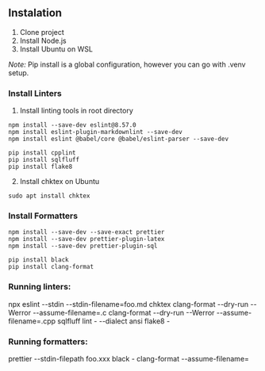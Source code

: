 ## Instalation
1. Clone project
2. Install Node.js
3. Install Ubuntu on WSL

*Note:* Pip install is a global configuration, however you can go with .venv setup.

### Install Linters
1. Install linting tools in root directory
   
```
npm install --save-dev eslint@8.57.0
npm install eslint-plugin-markdownlint --save-dev
npm install eslint @babel/core @babel/eslint-parser --save-dev
```

```
pip install cpplint
pip install sqlfluff
pip install flake8
```

2. Install chktex on Ubuntu
```
sudo apt install chktex
```

### Install Formatters
```
npm install --save-dev --save-exact prettier
npm install --save-dev prettier-plugin-latex
npm install --save-dev prettier-plugin-sql
```

```
pip install black
pip install clang-format
```

### Running linters:
npx eslint --stdin --stdin-filename=foo.md
chktex
clang-format --dry-run --Werror --assume-filename=.c
clang-format --dry-run --Werror --assume-filename=.cpp
sqlfluff lint - --dialect ansi
flake8 -


### Running formatters:
prettier --stdin-filepath foo.xxx
black -
clang-format --assume-filename=<string> 
